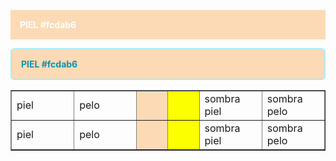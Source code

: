 <p style="background:#fcdab6; color:white; font-weight:bold; padding:15px;">PIEL #fcdab6 </p>


<p style="background: #fcdab6; color: #0c92ac; font-weight: bold; padding: 15px; border: 2px solid #abecf9; border-radius: 6px;">PIEL #fcdab6 </p>


<table border="1" cellpadding="0" cellspacing="0" width="50%">
<tr>
<td width="20%"> piel </td>
<td width="20%">pelo</td>
<td width="10%" bgcolor="#fcdab6"></td>
<td width="10%" bgcolor="#fcff00"></td>
<td width="20%"> sombra piel </td>
<td width="20%" >sombra pelo </td>
</tr>
<tr>
<td width="20%"> piel </td>
<td width="20%">pelo</td>
<td width="10%" bgcolor="#fcdab6"></td>
<td width="10%" bgcolor="#fcff00"></td>
<td width="20%"> sombra piel </td>
<td width="20%" >sombra pelo </td>
</tr>
</table>

